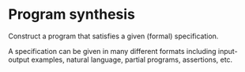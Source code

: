 # Program synthesis
Construct a program that satisfies a given (formal) specification.

A specification can be given in many different formats including input-output examples, natural language, partial programs, assertions, etc.